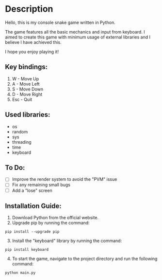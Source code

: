 # Description
Hello, this is my console snake game written in Python. 

The game features all the basic mechanics and input from keyboard. 
I aimed to create this game with minimum usage of external libraries and I believe I have achieved this. 

I hope you enjoy playing it!

## Key bindings:
1) W - Move Up
2) A - Move Left
3) S - Move Down
4) D - Move Right
5) Esc - Quit

## Used libraries:
- os
- random
- sys
- threading
- time
- keyboard

## To Do:
- [ ] Improve the render system to avoid the "PVM" issue
- [ ] Fix any remaining small bugs
- [ ] Add a "lose" screen

## Installation Guide:
1) Download Python from the official website.
2) Upgrade pip by running the command:
```
pip install --upgrade pip
```
3) Install the "keyboard" library by running the command:
```
pip install keyboard
```
4) To start the game, navigate to the project directory and run the following command:
```
python main.py
```
